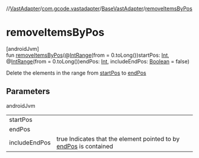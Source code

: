 //[VastAdapter](../../../index.md)/[com.gcode.vastadapter](../index.md)/[BaseVastAdapter](index.md)/[removeItemsByPos](remove-items-by-pos.md)

# removeItemsByPos

[androidJvm]\
fun [removeItemsByPos](remove-items-by-pos.md)(@[IntRange](https://developer.android.com/reference/kotlin/androidx/annotation/IntRange.html)(from = 0.toLong())startPos: [Int](https://kotlinlang.org/api/latest/jvm/stdlib/kotlin/-int/index.html), @[IntRange](https://developer.android.com/reference/kotlin/androidx/annotation/IntRange.html)(from = 0.toLong())endPos: [Int](https://kotlinlang.org/api/latest/jvm/stdlib/kotlin/-int/index.html), includeEndPos: [Boolean](https://kotlinlang.org/api/latest/jvm/stdlib/kotlin/-boolean/index.html) = false)

Delete the elements in the range from [startPos](remove-items-by-pos.md) to [endPos](remove-items-by-pos.md)

## Parameters

androidJvm

| | |
|---|---|
| startPos |  |
| endPos |  |
| includeEndPos | true Indicates that the element pointed to by [endPos](remove-items-by-pos.md) is contained |
